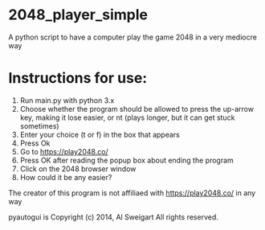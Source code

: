 # 2048_player_simple
A python script to have a computer play the game 2048 in a very mediocre way

# Instructions for use:
1. Run main.py with python 3.x
2. Choose whether the program should be allowed to press the up-arrow key, making it lose easier, or nt (plays longer, but it can get stuck sometimes)
3. Enter your choice (t or f) in the box that appears
4. Press Ok
5. Go to https://play2048.co/
6. Press OK after reading the popup box about ending the program
7. Click on the 2048 browser window
8. How could it be any easier?

The creator of this program is not affiliaed with https://play2048.co/ in any way

pyautogui is
Copyright (c) 2014, Al Sweigart
All rights reserved.
